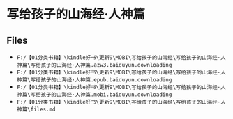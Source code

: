 # 写给孩子的山海经·人神篇

## Files

- `F:/【01分类书籍】\kindle好书\更新9\MOBI\写给孩子的山海经\写给孩子的山海经·人神篇\写给孩子的山海经·人神篇.azw3.baiduyun.downloading`
- `F:/【01分类书籍】\kindle好书\更新9\MOBI\写给孩子的山海经\写给孩子的山海经·人神篇\写给孩子的山海经·人神篇.epub.baiduyun.downloading`
- `F:/【01分类书籍】\kindle好书\更新9\MOBI\写给孩子的山海经\写给孩子的山海经·人神篇\写给孩子的山海经·人神篇.mobi.baiduyun.downloading`
- `F:/【01分类书籍】\kindle好书\更新9\MOBI\写给孩子的山海经\写给孩子的山海经·人神篇\files.md`
